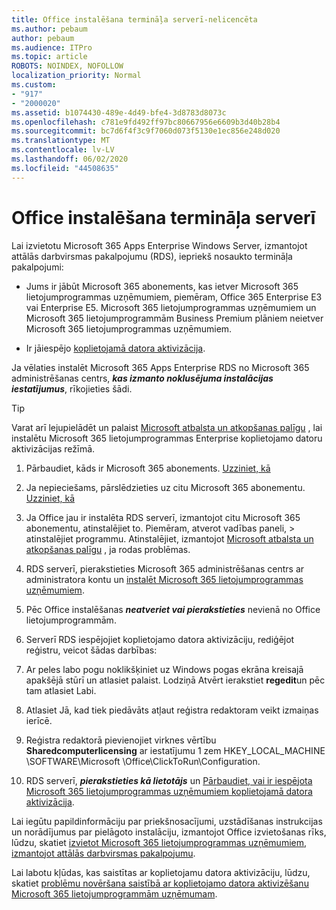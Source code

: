 ```yaml
---
title: Office instalēšana termināļa serverī-nelicencēta
ms.author: pebaum
author: pebaum
ms.audience: ITPro
ms.topic: article
ROBOTS: NOINDEX, NOFOLLOW
localization_priority: Normal
ms.custom:
- "917"
- "2000020"
ms.assetid: b1074430-489e-4d49-bfe4-3d8783d8073c
ms.openlocfilehash: c781e9fd492ff97bc80667956e6609b3d40b28b4
ms.sourcegitcommit: bc7d6f4f3c9f7060d073f5130e1ec856e248d020
ms.translationtype: MT
ms.contentlocale: lv-LV
ms.lasthandoff: 06/02/2020
ms.locfileid: "44508635"
---
```

# <a name="installing-office-on-a-terminal-server"></a>Office instalēšana termināļa serverī

Lai izvietotu Microsoft 365 Apps Enterprise Windows Server, izmantojot attālās darbvirsmas pakalpojumu (RDS), iepriekš nosaukto termināļa pakalpojumi:
  
- Jums ir jābūt Microsoft 365 abonements, kas ietver Microsoft 365 lietojumprogrammas uzņēmumiem, piemēram, Office 365 Enterprise E3 vai Enterprise E5. Microsoft 365 lietojumprogrammas uzņēmumiem un Microsoft 365 lietojumprogrammām Business Premium plāniem neietver Microsoft 365 lietojumprogrammas uzņēmumiem.

- Ir jāiespējo [koplietojamā datora aktivizācija](https://docs.microsoft.com/DeployOffice/overview-shared-computer-activation).

Ja vēlaties instalēt Microsoft 365 Apps Enterprise RDS no Microsoft 365 administrēšanas centrs, ***kas izmanto noklusējuma instalācijas iestatījumus***, rīkojieties šādi.

> [!TIP]
> Varat arī lejupielādēt un palaist [Microsoft atbalsta un atkopšanas palīgu](https://aka.ms/SaRA_OfficeSCA_M365Portal) , lai instalētu Microsoft 365 lietojumprogrammas Enterprise koplietojamo datoru aktivizācijas režīmā.
  
1. Pārbaudiet, kāds ir Microsoft 365 abonements. [Uzziniet, kā](https://docs.microsoft.com/microsoft-365/admin/admin-overview/what-subscription-do-i-have)

2. Ja nepieciešams, pārslēdzieties uz citu Microsoft 365 abonementu. [Uzziniet, kā](https://docs.microsoft.com/microsoft-365/commerce/subscriptions/switch-to-a-different-plan)

3. Ja Office jau ir instalēta RDS serverī, izmantojot citu Microsoft 365 abonementu, atinstalējiet to. Piemēram, atverot vadības paneli, \> atinstalējiet programmu. Atinstalējiet, izmantojot [Microsoft atbalsta un atkopšanas palīgu](https://aka.ms/SARA-OfficeUninstall-Alchemy) , ja rodas problēmas.

4. RDS serverī, pierakstieties Microsoft 365 administrēšanas centrs ar administratora kontu un [instalēt Microsoft 365 lietojumprogrammas uzņēmumiem](https://portal.office.com/OLS/MySoftware.aspx).

5. Pēc Office instalēšanas ***neatveriet vai pierakstieties*** nevienā no Office lietojumprogrammām.

6. Serverī RDS iespējojiet koplietojamo datora aktivizāciju, rediģējot reģistru, veicot šādas darbības:

1. Ar peles labo pogu noklikšķiniet uz Windows pogas ekrāna kreisajā apakšējā stūrī un atlasiet palaist. Lodziņā Atvērt ierakstiet **regedit**un pēc tam atlasiet Labi.

2. Atlasiet Jā, kad tiek piedāvāts atļaut reģistra redaktoram veikt izmaiņas ierīcē.

3. Reģistra redaktorā pievienojiet virknes vērtību **Sharedcomputerlicensing** ar iestatījumu 1 zem HKEY_LOCAL_MACHINE \SOFTWARE\Microsoft \Office\ClickToRun\Configuration.

7. RDS serverī, ***pierakstieties kā lietotājs*** un [Pārbaudiet, vai ir iespējota Microsoft 365 lietojumprogrammas uzņēmumiem koplietojamā datora aktivizācija](https://docs.microsoft.com/DeployOffice/troubleshoot-shared-computer-activation#verify-that-activation-for-microsoft-365-apps-succeeded).

Lai iegūtu papildinformāciju par priekšnosacījumi, uzstādīšanas instrukcijas un norādījumus par pielāgoto instalāciju, izmantojot Office izvietošanas rīks, lūdzu, skatiet [izvietot Microsoft 365 lietojumprogrammas uzņēmumiem, izmantojot attālās darbvirsmas pakalpojumu](https://docs.microsoft.com/DeployOffice/deploy-microsoft-365-apps-remote-desktop-services).
  
Lai labotu kļūdas, kas saistītas ar koplietojamu datora aktivizāciju, lūdzu, skatiet [problēmu novēršana saistībā ar koplietojamo datora aktivizēšanu Microsoft 365 lietojumprogrammām uzņēmumam](https://docs.microsoft.com/DeployOffice/troubleshoot-shared-computer-activation).
  